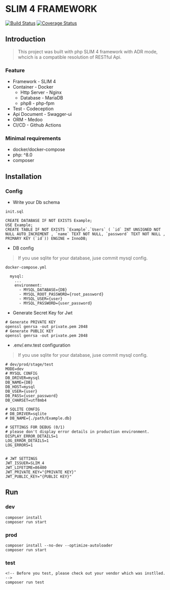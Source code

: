 # SLIM 4 FRAMEWORK
[![Build Status](https://github.com/POABOB/Slim-4-Framework/actions/workflows/build.yml/badge.svg)](https://github.com/POABOB/Slim-4-Framework/actions)
[![Coverage Status](https://coveralls.io/repos/github/POABOB/Slim-4-Framework/badge.svg?branch=main)](https://coveralls.io/github/POABOB/Slim-4-Framework?branch=main)

## Introduction

> This project was built with php SLIM 4 framework with ADR mode, whcich is a compatible resolution of RESTful Api.

### Feature

* Framework - SLIM 4
* Container - Docker
  * Http Server - Nginx
  * Database - MariaDB
  * php8 - php-fpm
* Test - Codeception
* Api Document - Swagger-ui
* ORM - Medoo
* CI/CD - Github Actions

### Minimal requirements

* docker/docker-compose
* php: ^8.0
* composer

## Installation

### Config

* Write your Db schema

`init.sql`
```
CREATE DATABASE IF NOT EXISTS Example;
USE Example;
CREATE TABLE IF NOT EXISTS `Example`.`Users` ( `id` INT UNSIGNED NOT NULL AUTO_INCREMENT , `name` TEXT NOT NULL, `password` TEXT NOT NULL ,  PRIMARY KEY (`id`)) ENGINE = InnoDB;
```

* DB config

> If you use sqlite for your database, juse commit mysql config.

`docker-compose.yml`
```
  mysql:
    ...
    environment:
      - MYSQL_DATABASE={DB}
      - MYSQL_ROOT_PASSWORD={root_password}
      - MYSQL_USER={user}
      - MYSQL_PASSWORD={user_password}
```

* Generate Secret Key for Jwt

```
# Generate PRIVATE KEY
openssl genrsa -out private.pem 2048
# Generate PUBLIC KEY
openssl genrsa -out private.pem 2048
```

* .env/.env.test configuration

> If you use sqlite for your database, juse commit mysql config.

```
# dev/prod/stage/test
MODE=dev
# MYSQL CONFIG
DB_DRIVER=mysql
DB_NAME={DB}
DB_HOST=mysql
DB_USER={user}
DB_PASS={user_password}
DB_CHARSET=utf8mb4

# SQLITE CONFIG
# DB_DRIVER=sqlite
# DB_NAME={./path/Example.db}

# SETTINGS FOR DEBUG (0/1)
# please don't display error details in production environment.
DISPLAY_ERROR_DETAILS=1
LOG_ERROR_DETAILS=1
LOG_ERRORS=1


# JWT SETTINGS
JWT_ISSUER=SLIM_4
JWT_LIFETIME=86400
JWT_PRIVATE_KEY="{PRIVATE KEY}"
JWT_PUBLIC_KEY="{PUBLIC KEY}"
```

## Run

### dev

```
composer install
composer run start
```

### prod

```
composer install --no-dev --optimize-autoloader
composer run start
```

### test

```
<!-- Before you test, please check out your vendor which was instlled. -->
composer run test
```
